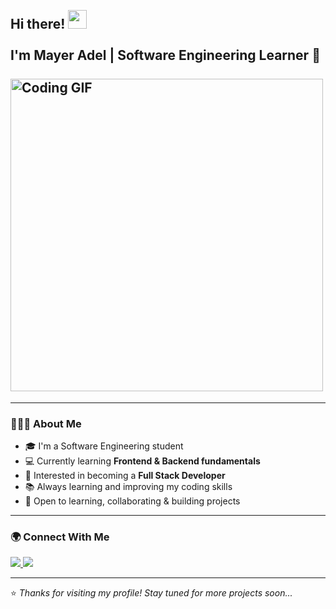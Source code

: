 <h2 align="left">
 <abc>
  <br>Hi there! <img src="https://user-images.githubusercontent.com/42378118/110234147-e3259600-7f4e-11eb-95be-0c4047144dea.gif" width="30"><br>
  <br> I'm Mayer Adel | Software Engineering Learner 🚀<br>
  <br>
    <img src="https://media.giphy.com/media/SWoSkN6DxTszqIKEqv/giphy.gif" alt="Coding GIF" width="500">
 </abc>
</h2>

---

### 👨🏻‍💻 About Me

- 🎓 I'm a Software Engineering student
- 💻 Currently learning **Frontend & Backend fundamentals**
- 🚀 Interested in becoming a **Full Stack Developer**
- 📚 Always learning and improving my coding skills
- 🤝 Open to learning, collaborating & building projects

---

### 🌍 Connect With Me

<p align="left">
  <a href="https://github.com/YOUR_GITHUB_USERNAME" target="_blank">
    <img src="https://img.shields.io/badge/GitHub-000?style=flat-square&logo=github&logoColor=white">
  </a>
  <a href="https://www.linkedin.com/in/mayer-adel" target="_blank">
    <img src="https://img.shields.io/badge/LinkedIn-blue?style=flat-square&logo=linkedin&logoColor=white">
  </a>
</p>

---

⭐️ *Thanks for visiting my profile! Stay tuned for more projects soon...*
